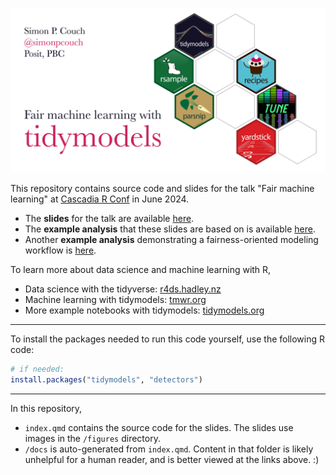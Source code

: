 ![A poster displaying the talk title, "Fair machine learning," as well as my name and username. Beside the text is a set of six hexagonal logos, showing hex stickers for selected tidymodels packages.](figures/hero.png)

This repository contains source code and slides for the talk "Fair machine learning" at [Cascadia R Conf](https://cascadiarconf.org/) in June 2024.

* The **slides** for the talk are available [here](https://simonpcouch.github.io/cascadia-24).
* The **example analysis** that these slides are based on is available [here](https://www.tidymodels.org/learn/work/fairness-detectors/).
* Another **example analysis** demonstrating a fairness-oriented modeling workflow is [here](https://www.tidymodels.org/learn/work/fairness-readmission/).

To learn more about data science and machine learning with R,

- Data science with the tidyverse: [r4ds.hadley.nz](r4ds.hadley.nz)
- Machine learning with tidymodels: [tmwr.org](tmwr.org)
- More example notebooks with tidymodels: [tidymodels.org](tidymodels.org)

----

To install the packages needed to run this code yourself, use the following R code:

```r
# if needed:
install.packages("tidymodels", "detectors")
```

----

In this repository,

-   `index.qmd` contains the source code for the slides. The slides use images in the `/figures` directory.
-   `/docs` is auto-generated from `index.qmd`. Content in that folder is likely unhelpful for a human reader, and is better viewed at the links above. :)
